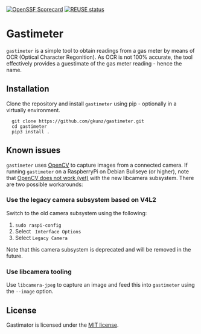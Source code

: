 [![OpenSSF Scorecard](https://api.securityscorecards.dev/projects/github.com/gkunz/gastimeter/badge)](https://securityscorecards.dev/viewer/?uri=github.com/gkunz/gastimeter)
[![REUSE status](https://api.reuse.software/badge/github.com/gkunz/gastimeter)](https://api.reuse.software/info/github.com/gkunz/gastimeter)

# Gastimeter

`gastimeter` is a simple tool to obtain readings from a gas meter by means of OCR (Optical Character Regonition). As OCR is not 100% accurate, the tool effectively provides a guestimate of the gas meter reading - hence the name. 

## Installation

Clone the repository and install `gastimeter` using pip - optionally in a virtually environment.

```
  git clone https://github.com/gkunz/gastimeter.git
  cd gastimeter
  pip3 install .
```

## Known issues

`gastimeter` uses [OpenCV](https://opencv.org/) to capture images from a connected camera. If running `gastimeter` on a RaspberryPi on Debian Bullseye (or higher), note that [OpenCV does not work (yet)](https://github.com/opencv/opencv/issues/22820#issuecomment-1339283736) with the new libcamera subsystem. There are two possible workarounds:


### Use the legacy camera subsystem based on V4L2

Switch to the old camera subsystem using the following:

1. `sudo raspi-config`
1. Select ` Interface Options`
1. Select `Legacy Camera`

Note that this camera subsystem is deprecated and will be removed in the future.

### Use libcamera tooling

Use `libcamera-jpeg` to capture an image and feed this into `gastimeter` using the `--image` option.


## License
Gastimator is licensed under the [MIT license](https://spdx.org/licenses/MIT.html).

